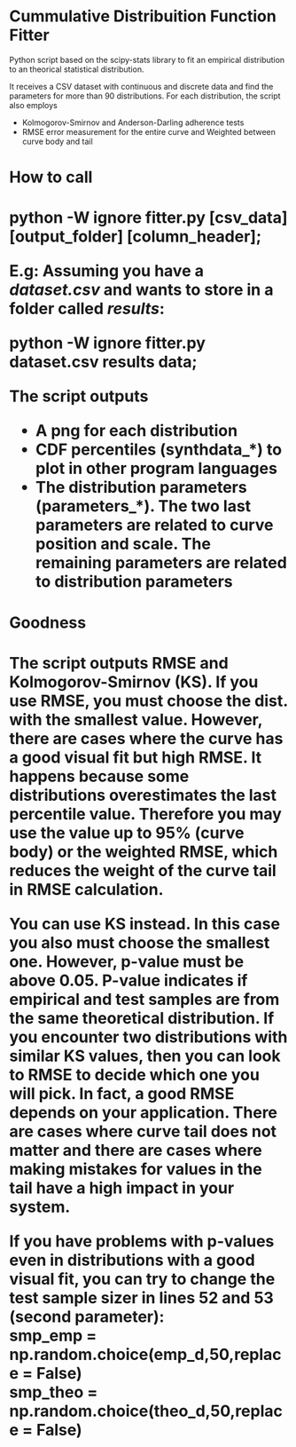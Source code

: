 # Cummulative Distribuition Function Fitter
<p>Python script based on the scipy-stats library to fit an empirical distribution to an theorical statistical distribution.</p>

<p>It receives a CSV dataset with continuous and discrete data and find the parameters for more than 90 distributions. For each distribution, the script also employs</p>

<ul>
  <li> Kolmogorov-Smirnov and Anderson-Darling adherence tests</li>
  <li> RMSE error measurement for the entire curve and Weighted between curve body and tail</li>
</ul>

<h1>How to call<h1>
python -W ignore fitter.py [csv_data] [output_folder] [column_header];</p>

<p>E.g: Assuming you have a <i>dataset.csv</i> and wants to store in a folder called <i>results</i>:<br />
 
python -W ignore fitter.py dataset.csv results data;</p>

<b>The script outputs</b>
<ul>
<li>A png for each distribution
<li>CDF percentiles (synthdata_*) to plot in other program languages
<li>The distribution parameters (parameters_*). The two last parameters are related to curve position and scale. The remaining parameters are related to distribution parameters
</ul>

<h1>Goodness<h1>
<p>The script outputs RMSE and Kolmogorov-Smirnov (KS). If you use RMSE, you must choose the dist. with the smallest value. However, there are cases where the curve has a good visual fit but high RMSE. It happens because some distributions overestimates the last percentile value. Therefore you may use the value up to 95% (curve body) or the weighted RMSE, which reduces the weight of the curve tail in RMSE calculation.</p>

<p>You can use KS instead. In this case you also must choose the smallest one. However, p-value must be above 0.05. P-value indicates if empirical and test samples are from the same theoretical distribution. If you encounter two distributions with similar KS values, then you can look to RMSE to decide which one you will pick. In fact, a good RMSE depends on your application. There are cases where curve tail does not matter and there are cases where making mistakes for values in the tail have a high impact in your system.</p>

<p>If you have problems with p-values even in distributions with a good visual fit, you can try to change the test sample sizer in lines 52 and 53 (second parameter):<br/>
smp_emp = np.random.choice(emp_d,50,replace = False)<br/>
smp_theo = np.random.choice(theo_d,50,replace = False)</p>
